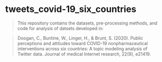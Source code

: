 # tweets_covid-19_six_countries

>This repository contains the datasets, pre-processing methods, and code for analysis of datsets developed in:

>Doogan, C., Buntine, W., Linger, H., &amp; Brunt, S. (2020). Public perceptions and attitudes toward COVID-19 nonpharmaceutical interventions across six countries: A topic modeling analysis of Twitter data. Journal of medical Internet research, 22(9), e21419.

